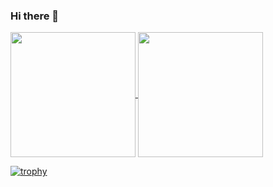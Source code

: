 ### Hi there 👋

<a href="https://github.com/anuraghazra/github-readme-stats">
  <img height=200 align="center" src="https://github-readme-stats-git-main-yamaqos-projects.vercel.app/api?username=yamaqo" />
</a>
<a href="https://github.com/anuraghazra/convoychat">
  <img height=200 align="center" src="https://github-readme-stats-git-main-yamaqos-projects.vercel.app/api/top-langs?username=yamaqo&layout=compact&langs_count=8&card_width=320" />
</a>

[![trophy](https://github-profile-trophy.vercel.app/?username=yamaqo)](https://github.com/ryo-ma/github-profile-trophy)

<!--
- 🔭 I’m currently working on 
- 🌱 I’m currently learning ...
- 👯 I’m looking to collaborate on ...
- 🤔 I’m looking for help with ...
- 💬 Ask me about ...
- 📫 How to reach me: ...
- 😄 Pronouns: ...
- ⚡ Fun fact: ...
--!>
